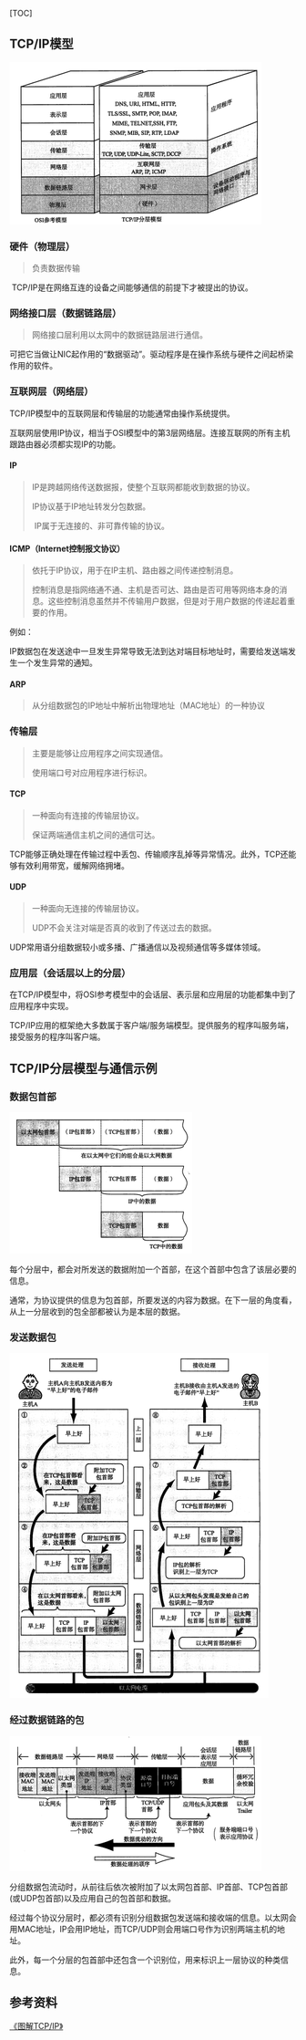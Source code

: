 [TOC]



## TCP/IP模型

![](https://github.com/daqi17/AndroidBlog/blob/master/img/%E7%BD%91%E7%BB%9C/TCPIP/TCPIP%E6%A8%A1%E5%9E%8B.png)

### 硬件（物理层）

> 负责数据传输

​		TCP/IP是在网络互连的设备之间能够通信的前提下才被提出的协议。

### 网络接口层（数据链路层）

> 网络接口层利用以太网中的数据链路层进行通信。

可把它当做让NIC起作用的“数据驱动”。驱动程序是在操作系统与硬件之间起桥梁作用的软件。

### 互联网层（网络层）

TCP/IP模型中的互联网层和传输层的功能通常由操作系统提供。

互联网层使用IP协议，相当于OSI模型中的第3层网络层。连接互联网的所有主机跟路由器必须都实现IP的功能。

#### IP

> IP是跨越网络传送数据报，使整个互联网都能收到数据的协议。
>
> IP协议基于IP地址转发分包数据。
>
> ​	IP属于无连接的、非可靠传输的协议。

#### ICMP（Internet控制报文协议）

> 依托于IP协议，用于在IP主机、路由器之间传递控制消息。
>
> 控制消息是指网络通不通、主机是否可达、路由是否可用等网络本身的消息。这些控制消息虽然并不传输用户数据，但是对于用户数据的传递起着重要的作用。

例如：

​		IP数据包在发送途中一旦发生异常导致无法到达对端目标地址时，需要给发送端发生一个发生异常的通知。

#### ARP

> 从分组数据包的IP地址中解析出物理地址（MAC地址）的一种协议

### 传输层

> 主要是能够让应用程序之间实现通信。
>
> 使用端口号对应用程序进行标识。

#### TCP

> 一种面向有连接的传输层协议。
>
> 保证两端通信主机之间的通信可达。

TCP能够正确处理在传输过程中丢包、传输顺序乱掉等异常情况。此外，TCP还能够有效利用带宽，缓解网络拥堵。

#### UDP

> 一种面向无连接的传输层协议。
>
> UDP不会关注对端是否真的收到了传送过去的数据。

UDP常用语分组数据较小或多播、广播通信以及视频通信等多媒体领域。

### 应用层（会话层以上的分层）

在TCP/IP模型中，将OSI参考模型中的会话层、表示层和应用层的功能都集中到了应用程序中实现。

TCP/IP应用的框架绝大多数属于客户端/服务端模型。提供服务的程序叫服务端，接受服务的程序叫客户端。

## TCP/IP分层模型与通信示例

### 数据包首部

![](https://github.com/daqi17/AndroidBlog/blob/master/img/%E7%BD%91%E7%BB%9C/TCPIP/%E5%BE%AE%E4%BF%A1%E6%88%AA%E5%9B%BE_20200608120217.png)

​		每个分层中，都会对所发送的数据附加一个首部，在这个首部中包含了该层必要的信息。

​		通常，为协议提供的信息为包首部，所要发送的内容为数据。在下一层的角度看，从上一分层收到的包全部都被认为是本层的数据。

### 发送数据包

![](https://github.com/daqi17/AndroidBlog/blob/master/img/%E7%BD%91%E7%BB%9C/TCPIP/%E5%8F%91%E9%80%81%E6%95%B0%E6%8D%AE%E5%8C%85.png)

### 经过数据链路的包

![](https://github.com/daqi17/AndroidBlog/blob/master/img/%E7%BD%91%E7%BB%9C/TCPIP/%E5%B8%A7%E7%BB%93%E6%9E%84.png)

​		分组数据包流动时，从前往后依次被附加了以太网包首部、IP首部、TCP包首部(或UDP包首部)以及应用自己的包首部和数据。		

经过每个协议分层时，都必须有识别分组数据包发送端和接收端的信息。以太网会用MAC地址，IP会用IP地址，而TCP/UDP则会用端口号作为识别两端主机的地址。

​		此外，每一个分层的包首部中还包含一个识别位，用来标识上一层协议的种类信息。

## 参考资料

[《图解TCP/IP》](https://github.com/daqi17/AndroidBlog/blob/master/%E7%94%B5%E5%AD%90%E4%B9%A6/%E3%80%8A%E5%9B%BE%E8%A7%A3TCP%20IP(%E7%AC%AC5%E7%89%88).pdf)